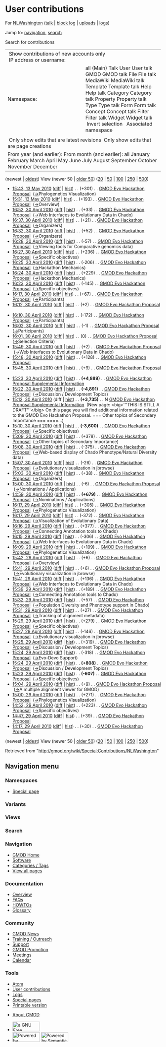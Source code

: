 <div id="mw-page-base" class="noprint">

</div>

<div id="mw-head-base" class="noprint">

</div>

<div id="content" class="mw-body" role="main">

<span id="top"></span>

<div id="mw-js-message" style="display:none;">

</div>



# <span dir="auto">User contributions</span>

<div id="bodyContent">

<div id="contentSub">

For [NLWashington](/wiki/User:NLWashington "User:NLWashington") (<a
href="/mediawiki/index.php?title=User_talk:NLWashington&amp;action=edit&amp;redlink=1"
class="new"
title="User talk:NLWashington (page does not exist)">talk</a> \| [block
log](/mediawiki/index.php?title=Special:Log/block&page=User%3ANLWashington "Special:Log/block")
\|
[uploads](/wiki/Special:ListFiles/NLWashington "Special:ListFiles/NLWashington")
\| [logs](/wiki/Special:Log/NLWashington "Special:Log/NLWashington"))

</div>

<div id="jump-to-nav" class="mw-jump">

Jump to: [navigation](#mw-navigation), [search](#p-search)

</div>

<div id="mw-content-text">

Search for contributions

<table class="mw-contributions-table">
<colgroup>
<col style="width: 50%" />
<col style="width: 50%" />
</colgroup>
<tbody>
<tr class="odd">
<td colspan="2"> Show contributions of new accounts only<br />
 IP address or username:</td>
</tr>
<tr class="even">
<td class="mw-label">Namespace:</td>
<td>all (Main) Talk User User talk GMOD GMOD talk File File talk
MediaWiki MediaWiki talk Template Template talk Help Help talk Category
Category talk Property Property talk Type Type talk Form Form talk
Concept Concept talk Filter Filter talk Widget Widget talk  
 Invert selection 
 Associated namespace </td>
</tr>
<tr class="odd">
<td colspan="2"></td>
</tr>
<tr class="even">
<td colspan="2"> Only show edits that are latest revisions
 Only show edits that are page creations</td>
</tr>
<tr class="odd">
<td colspan="2">From year (and earlier): From month (and earlier): all
January February March April May June July August September October
November December</td>
</tr>
</tbody>
</table>

(newest \| <a
href="/mediawiki/index.php?title=Special:Contributions/NLWashington&amp;dir=prev&amp;target=NLWashington"
class="mw-lastlink" rel="last"
title="Special:Contributions/NLWashington">oldest</a>) View (newer 50 \|
<a
href="/mediawiki/index.php?title=Special:Contributions/NLWashington&amp;offset=20100429141741&amp;target=NLWashington"
class="mw-nextlink" rel="next"
title="Special:Contributions/NLWashington">older 50</a>) (<a
href="/mediawiki/index.php?title=Special:Contributions/NLWashington&amp;offset=&amp;limit=20&amp;target=NLWashington"
class="mw-numlink" title="Special:Contributions/NLWashington">20</a> \|
<a
href="/mediawiki/index.php?title=Special:Contributions/NLWashington&amp;offset=&amp;limit=50&amp;target=NLWashington"
class="mw-numlink" title="Special:Contributions/NLWashington">50</a> \|
<a
href="/mediawiki/index.php?title=Special:Contributions/NLWashington&amp;offset=&amp;limit=100&amp;target=NLWashington"
class="mw-numlink" title="Special:Contributions/NLWashington">100</a> \|
<a
href="/mediawiki/index.php?title=Special:Contributions/NLWashington&amp;offset=&amp;limit=250&amp;target=NLWashington"
class="mw-numlink" title="Special:Contributions/NLWashington">250</a> \|
<a
href="/mediawiki/index.php?title=Special:Contributions/NLWashington&amp;offset=&amp;limit=500&amp;target=NLWashington"
class="mw-numlink" title="Special:Contributions/NLWashington">500</a>)

- <a
  href="/mediawiki/index.php?title=GMOD_Evo_Hackathon_Proposal&amp;oldid=12566"
  class="mw-changeslist-date" title="GMOD Evo Hackathon Proposal">15:43,
  13 May 2010</a>
  ([diff](/mediawiki/index.php?title=GMOD_Evo_Hackathon_Proposal&diff=prev&oldid=12566 "GMOD Evo Hackathon Proposal")
  \|
  [hist](/mediawiki/index.php?title=GMOD_Evo_Hackathon_Proposal&action=history "GMOD Evo Hackathon Proposal"))
  <span class="mw-changeslist-separator">. .</span>
  <span class="mw-plusminus-pos" dir="ltr"
  title="19,068 bytes after change">(+301)</span>‎
  <span class="mw-changeslist-separator">. .</span>
  <a href="/wiki/GMOD_Evo_Hackathon_Proposal"
  class="mw-contributions-title" title="GMOD Evo Hackathon Proposal">GMOD
  Evo Hackathon Proposal</a> ‎
  <span class="comment">([→](/wiki/GMOD_Evo_Hackathon_Proposal#Phylogenetics_Visualization "GMOD Evo Hackathon Proposal")‎<span dir="auto"><span class="autocomment">Phylogenetics
  Visualization</span></span>)</span>
- <a
  href="/mediawiki/index.php?title=GMOD_Evo_Hackathon_Proposal&amp;oldid=12565"
  class="mw-changeslist-date" title="GMOD Evo Hackathon Proposal">15:31,
  13 May 2010</a>
  ([diff](/mediawiki/index.php?title=GMOD_Evo_Hackathon_Proposal&diff=prev&oldid=12565 "GMOD Evo Hackathon Proposal")
  \|
  [hist](/mediawiki/index.php?title=GMOD_Evo_Hackathon_Proposal&action=history "GMOD Evo Hackathon Proposal"))
  <span class="mw-changeslist-separator">. .</span>
  <span class="mw-plusminus-pos" dir="ltr"
  title="18,767 bytes after change">(+193)</span>‎
  <span class="mw-changeslist-separator">. .</span>
  <a href="/wiki/GMOD_Evo_Hackathon_Proposal"
  class="mw-contributions-title" title="GMOD Evo Hackathon Proposal">GMOD
  Evo Hackathon Proposal</a> ‎
  <span class="comment">([→](/wiki/GMOD_Evo_Hackathon_Proposal#Overview "GMOD Evo Hackathon Proposal")‎<span dir="auto"><span class="autocomment">Overview</span></span>)</span>
- <a
  href="/mediawiki/index.php?title=GMOD_Evo_Hackathon_Proposal&amp;oldid=12481"
  class="mw-changeslist-date" title="GMOD Evo Hackathon Proposal">16:52,
  30 April 2010</a>
  ([diff](/mediawiki/index.php?title=GMOD_Evo_Hackathon_Proposal&diff=prev&oldid=12481 "GMOD Evo Hackathon Proposal")
  \|
  [hist](/mediawiki/index.php?title=GMOD_Evo_Hackathon_Proposal&action=history "GMOD Evo Hackathon Proposal"))
  <span class="mw-changeslist-separator">. .</span>
  <span class="mw-plusminus-pos" dir="ltr"
  title="17,893 bytes after change">(+33)</span>‎
  <span class="mw-changeslist-separator">. .</span>
  <a href="/wiki/GMOD_Evo_Hackathon_Proposal"
  class="mw-contributions-title" title="GMOD Evo Hackathon Proposal">GMOD
  Evo Hackathon Proposal</a> ‎
  <span class="comment">([→](/wiki/GMOD_Evo_Hackathon_Proposal#Web_Interfaces_to_Evolutionary_Data_in_Chado "GMOD Evo Hackathon Proposal")‎<span dir="auto"><span class="autocomment">Web
  Interfaces to Evolutionary Data in Chado</span></span>)</span>
- <a
  href="/mediawiki/index.php?title=GMOD_Evo_Hackathon_Proposal&amp;oldid=12480"
  class="mw-changeslist-date" title="GMOD Evo Hackathon Proposal">16:37,
  30 April 2010</a>
  ([diff](/mediawiki/index.php?title=GMOD_Evo_Hackathon_Proposal&diff=prev&oldid=12480 "GMOD Evo Hackathon Proposal")
  \|
  [hist](/mediawiki/index.php?title=GMOD_Evo_Hackathon_Proposal&action=history "GMOD Evo Hackathon Proposal"))
  <span class="mw-changeslist-separator">. .</span>
  <span class="mw-plusminus-pos" dir="ltr"
  title="17,860 bytes after change">(+21)</span>‎
  <span class="mw-changeslist-separator">. .</span>
  <a href="/wiki/GMOD_Evo_Hackathon_Proposal"
  class="mw-contributions-title" title="GMOD Evo Hackathon Proposal">GMOD
  Evo Hackathon Proposal</a> ‎
  <span class="comment">([→](/wiki/GMOD_Evo_Hackathon_Proposal#Organizers "GMOD Evo Hackathon Proposal")‎<span dir="auto"><span class="autocomment">Organizers</span></span>)</span>
- <a
  href="/mediawiki/index.php?title=GMOD_Evo_Hackathon_Proposal&amp;oldid=12479"
  class="mw-changeslist-date" title="GMOD Evo Hackathon Proposal">16:32,
  30 April 2010</a>
  ([diff](/mediawiki/index.php?title=GMOD_Evo_Hackathon_Proposal&diff=prev&oldid=12479 "GMOD Evo Hackathon Proposal")
  \|
  [hist](/mediawiki/index.php?title=GMOD_Evo_Hackathon_Proposal&action=history "GMOD Evo Hackathon Proposal"))
  <span class="mw-changeslist-separator">. .</span>
  <span class="mw-plusminus-pos" dir="ltr"
  title="17,839 bytes after change">(+52)</span>‎
  <span class="mw-changeslist-separator">. .</span>
  <a href="/wiki/GMOD_Evo_Hackathon_Proposal"
  class="mw-contributions-title" title="GMOD Evo Hackathon Proposal">GMOD
  Evo Hackathon Proposal</a> ‎
  <span class="comment">([→](/wiki/GMOD_Evo_Hackathon_Proposal#Organizers "GMOD Evo Hackathon Proposal")‎<span dir="auto"><span class="autocomment">Organizers</span></span>)</span>
- <a
  href="/mediawiki/index.php?title=GMOD_Evo_Hackathon_Proposal&amp;oldid=12478"
  class="mw-changeslist-date" title="GMOD Evo Hackathon Proposal">16:28,
  30 April 2010</a>
  ([diff](/mediawiki/index.php?title=GMOD_Evo_Hackathon_Proposal&diff=prev&oldid=12478 "GMOD Evo Hackathon Proposal")
  \|
  [hist](/mediawiki/index.php?title=GMOD_Evo_Hackathon_Proposal&action=history "GMOD Evo Hackathon Proposal"))
  <span class="mw-changeslist-separator">. .</span>
  <span class="mw-plusminus-neg" dir="ltr"
  title="17,787 bytes after change">(-57)</span>‎
  <span class="mw-changeslist-separator">. .</span>
  <a href="/wiki/GMOD_Evo_Hackathon_Proposal"
  class="mw-contributions-title" title="GMOD Evo Hackathon Proposal">GMOD
  Evo Hackathon Proposal</a> ‎
  <span class="comment">([→](/wiki/GMOD_Evo_Hackathon_Proposal#Viewing_tools_for_Comparative_genomics_data "GMOD Evo Hackathon Proposal")‎<span dir="auto"><span class="autocomment">Viewing
  tools for Comparative genomics data</span></span>)</span>
- <a
  href="/mediawiki/index.php?title=GMOD_Evo_Hackathon_Proposal&amp;oldid=12477"
  class="mw-changeslist-date" title="GMOD Evo Hackathon Proposal">16:27,
  30 April 2010</a>
  ([diff](/mediawiki/index.php?title=GMOD_Evo_Hackathon_Proposal&diff=prev&oldid=12477 "GMOD Evo Hackathon Proposal")
  \|
  [hist](/mediawiki/index.php?title=GMOD_Evo_Hackathon_Proposal&action=history "GMOD Evo Hackathon Proposal"))
  <span class="mw-changeslist-separator">. .</span>
  <span class="mw-plusminus-pos" dir="ltr"
  title="17,844 bytes after change">(+236)</span>‎
  <span class="mw-changeslist-separator">. .</span>
  <a href="/wiki/GMOD_Evo_Hackathon_Proposal"
  class="mw-contributions-title" title="GMOD Evo Hackathon Proposal">GMOD
  Evo Hackathon Proposal</a> ‎
  <span class="comment">([→](/wiki/GMOD_Evo_Hackathon_Proposal#Specific_objectives "GMOD Evo Hackathon Proposal")‎<span dir="auto"><span class="autocomment">Specific
  objectives</span></span>)</span>
- <a
  href="/mediawiki/index.php?title=GMOD_Evo_Hackathon_Proposal&amp;oldid=12476"
  class="mw-changeslist-date" title="GMOD Evo Hackathon Proposal">16:25,
  30 April 2010</a>
  ([diff](/mediawiki/index.php?title=GMOD_Evo_Hackathon_Proposal&diff=prev&oldid=12476 "GMOD Evo Hackathon Proposal")
  \|
  [hist](/mediawiki/index.php?title=GMOD_Evo_Hackathon_Proposal&action=history "GMOD Evo Hackathon Proposal"))
  <span class="mw-changeslist-separator">. .</span>
  <span class="mw-plusminus-neg" dir="ltr"
  title="17,608 bytes after change">(-206)</span>‎
  <span class="mw-changeslist-separator">. .</span>
  <a href="/wiki/GMOD_Evo_Hackathon_Proposal"
  class="mw-contributions-title" title="GMOD Evo Hackathon Proposal">GMOD
  Evo Hackathon Proposal</a> ‎
  <span class="comment">([→](/wiki/GMOD_Evo_Hackathon_Proposal#Hackathon_Mechanics "GMOD Evo Hackathon Proposal")‎<span dir="auto"><span class="autocomment">Hackathon
  Mechanics</span></span>)</span>
- <a
  href="/mediawiki/index.php?title=GMOD_Evo_Hackathon_Proposal&amp;oldid=12475"
  class="mw-changeslist-date" title="GMOD Evo Hackathon Proposal">16:24,
  30 April 2010</a>
  ([diff](/mediawiki/index.php?title=GMOD_Evo_Hackathon_Proposal&diff=prev&oldid=12475 "GMOD Evo Hackathon Proposal")
  \|
  [hist](/mediawiki/index.php?title=GMOD_Evo_Hackathon_Proposal&action=history "GMOD Evo Hackathon Proposal"))
  <span class="mw-changeslist-separator">. .</span>
  <span class="mw-plusminus-pos" dir="ltr"
  title="17,814 bytes after change">(+229)</span>‎
  <span class="mw-changeslist-separator">. .</span>
  <a href="/wiki/GMOD_Evo_Hackathon_Proposal"
  class="mw-contributions-title" title="GMOD Evo Hackathon Proposal">GMOD
  Evo Hackathon Proposal</a> ‎
  <span class="comment">([→](/wiki/GMOD_Evo_Hackathon_Proposal#Hackathon_Mechanics "GMOD Evo Hackathon Proposal")‎<span dir="auto"><span class="autocomment">Hackathon
  Mechanics</span></span>)</span>
- <a
  href="/mediawiki/index.php?title=GMOD_Evo_Hackathon_Proposal&amp;oldid=12474"
  class="mw-changeslist-date" title="GMOD Evo Hackathon Proposal">16:23,
  30 April 2010</a>
  ([diff](/mediawiki/index.php?title=GMOD_Evo_Hackathon_Proposal&diff=prev&oldid=12474 "GMOD Evo Hackathon Proposal")
  \|
  [hist](/mediawiki/index.php?title=GMOD_Evo_Hackathon_Proposal&action=history "GMOD Evo Hackathon Proposal"))
  <span class="mw-changeslist-separator">. .</span>
  <span class="mw-plusminus-neg" dir="ltr"
  title="17,585 bytes after change">(-145)</span>‎
  <span class="mw-changeslist-separator">. .</span>
  <a href="/wiki/GMOD_Evo_Hackathon_Proposal"
  class="mw-contributions-title" title="GMOD Evo Hackathon Proposal">GMOD
  Evo Hackathon Proposal</a> ‎
  <span class="comment">([→](/wiki/GMOD_Evo_Hackathon_Proposal#Specific_objectives "GMOD Evo Hackathon Proposal")‎<span dir="auto"><span class="autocomment">Specific
  objectives</span></span>)</span>
- <a
  href="/mediawiki/index.php?title=GMOD_Evo_Hackathon_Proposal&amp;oldid=12473"
  class="mw-changeslist-date" title="GMOD Evo Hackathon Proposal">16:17,
  30 April 2010</a>
  ([diff](/mediawiki/index.php?title=GMOD_Evo_Hackathon_Proposal&diff=prev&oldid=12473 "GMOD Evo Hackathon Proposal")
  \|
  [hist](/mediawiki/index.php?title=GMOD_Evo_Hackathon_Proposal&action=history "GMOD Evo Hackathon Proposal"))
  <span class="mw-changeslist-separator">. .</span>
  <span class="mw-plusminus-pos" dir="ltr"
  title="17,730 bytes after change">(+67)</span>‎
  <span class="mw-changeslist-separator">. .</span>
  <a href="/wiki/GMOD_Evo_Hackathon_Proposal"
  class="mw-contributions-title" title="GMOD Evo Hackathon Proposal">GMOD
  Evo Hackathon Proposal</a> ‎
  <span class="comment">([→](/wiki/GMOD_Evo_Hackathon_Proposal#Participants "GMOD Evo Hackathon Proposal")‎<span dir="auto"><span class="autocomment">Participants</span></span>)</span>
- <a
  href="/mediawiki/index.php?title=GMOD_Evo_Hackathon_Proposal&amp;oldid=12472"
  class="mw-changeslist-date" title="GMOD Evo Hackathon Proposal">16:12,
  30 April 2010</a>
  ([diff](/mediawiki/index.php?title=GMOD_Evo_Hackathon_Proposal&diff=prev&oldid=12472 "GMOD Evo Hackathon Proposal")
  \|
  [hist](/mediawiki/index.php?title=GMOD_Evo_Hackathon_Proposal&action=history "GMOD Evo Hackathon Proposal"))
  <span class="mw-changeslist-separator">. .</span>
  <span class="mw-plusminus-pos" dir="ltr"
  title="17,663 bytes after change">(+2)</span>‎
  <span class="mw-changeslist-separator">. .</span>
  <a href="/wiki/GMOD_Evo_Hackathon_Proposal"
  class="mw-contributions-title" title="GMOD Evo Hackathon Proposal">GMOD
  Evo Hackathon Proposal</a> ‎
- <a
  href="/mediawiki/index.php?title=GMOD_Evo_Hackathon_Proposal&amp;oldid=12471"
  class="mw-changeslist-date" title="GMOD Evo Hackathon Proposal">16:10,
  30 April 2010</a>
  ([diff](/mediawiki/index.php?title=GMOD_Evo_Hackathon_Proposal&diff=prev&oldid=12471 "GMOD Evo Hackathon Proposal")
  \|
  [hist](/mediawiki/index.php?title=GMOD_Evo_Hackathon_Proposal&action=history "GMOD Evo Hackathon Proposal"))
  <span class="mw-changeslist-separator">. .</span>
  <span class="mw-plusminus-neg" dir="ltr"
  title="17,661 bytes after change">(-172)</span>‎
  <span class="mw-changeslist-separator">. .</span>
  <a href="/wiki/GMOD_Evo_Hackathon_Proposal"
  class="mw-contributions-title" title="GMOD Evo Hackathon Proposal">GMOD
  Evo Hackathon Proposal</a> ‎
  <span class="comment">([→](/wiki/GMOD_Evo_Hackathon_Proposal#Participants "GMOD Evo Hackathon Proposal")‎<span dir="auto"><span class="autocomment">Participants</span></span>)</span>
- <a
  href="/mediawiki/index.php?title=GMOD_Evo_Hackathon_Proposal&amp;oldid=12470"
  class="mw-changeslist-date" title="GMOD Evo Hackathon Proposal">16:02,
  30 April 2010</a>
  ([diff](/mediawiki/index.php?title=GMOD_Evo_Hackathon_Proposal&diff=prev&oldid=12470 "GMOD Evo Hackathon Proposal")
  \|
  [hist](/mediawiki/index.php?title=GMOD_Evo_Hackathon_Proposal&action=history "GMOD Evo Hackathon Proposal"))
  <span class="mw-changeslist-separator">. .</span>
  <span class="mw-plusminus-neg" dir="ltr"
  title="17,833 bytes after change">(-1)</span>‎
  <span class="mw-changeslist-separator">. .</span>
  <a href="/wiki/GMOD_Evo_Hackathon_Proposal"
  class="mw-contributions-title" title="GMOD Evo Hackathon Proposal">GMOD
  Evo Hackathon Proposal</a> ‎
  <span class="comment">([→](/wiki/GMOD_Evo_Hackathon_Proposal#Participants "GMOD Evo Hackathon Proposal")‎<span dir="auto"><span class="autocomment">Participants</span></span>)</span>
- <a
  href="/mediawiki/index.php?title=GMOD_Evo_Hackathon_Proposal&amp;oldid=12469"
  class="mw-changeslist-date" title="GMOD Evo Hackathon Proposal">16:01,
  30 April 2010</a>
  ([diff](/mediawiki/index.php?title=GMOD_Evo_Hackathon_Proposal&diff=prev&oldid=12469 "GMOD Evo Hackathon Proposal")
  \|
  [hist](/mediawiki/index.php?title=GMOD_Evo_Hackathon_Proposal&action=history "GMOD Evo Hackathon Proposal"))
  <span class="mw-changeslist-separator">. .</span>
  <span class="mw-plusminus-null" dir="ltr"
  title="17,834 bytes after change">(0)</span>‎
  <span class="mw-changeslist-separator">. .</span>
  <a href="/wiki/GMOD_Evo_Hackathon_Proposal"
  class="mw-contributions-title" title="GMOD Evo Hackathon Proposal">GMOD
  Evo Hackathon Proposal</a> ‎
  <span class="comment">([→](/wiki/GMOD_Evo_Hackathon_Proposal#Selection_Criteria "GMOD Evo Hackathon Proposal")‎<span dir="auto"><span class="autocomment">Selection
  Criteria</span></span>)</span>
- <a
  href="/mediawiki/index.php?title=GMOD_Evo_Hackathon_Proposal&amp;oldid=12468"
  class="mw-changeslist-date" title="GMOD Evo Hackathon Proposal">15:49,
  30 April 2010</a>
  ([diff](/mediawiki/index.php?title=GMOD_Evo_Hackathon_Proposal&diff=prev&oldid=12468 "GMOD Evo Hackathon Proposal")
  \|
  [hist](/mediawiki/index.php?title=GMOD_Evo_Hackathon_Proposal&action=history "GMOD Evo Hackathon Proposal"))
  <span class="mw-changeslist-separator">. .</span>
  <span class="mw-plusminus-pos" dir="ltr"
  title="17,834 bytes after change">(+2)</span>‎
  <span class="mw-changeslist-separator">. .</span>
  <a href="/wiki/GMOD_Evo_Hackathon_Proposal"
  class="mw-contributions-title" title="GMOD Evo Hackathon Proposal">GMOD
  Evo Hackathon Proposal</a> ‎
  <span class="comment">([→](/wiki/GMOD_Evo_Hackathon_Proposal#Web_Interfaces_to_Evolutionary_Data_in_Chado "GMOD Evo Hackathon Proposal")‎<span dir="auto"><span class="autocomment">Web
  Interfaces to Evolutionary Data in Chado</span></span>)</span>
- <a
  href="/mediawiki/index.php?title=GMOD_Evo_Hackathon_Proposal&amp;oldid=12467"
  class="mw-changeslist-date" title="GMOD Evo Hackathon Proposal">15:48,
  30 April 2010</a>
  ([diff](/mediawiki/index.php?title=GMOD_Evo_Hackathon_Proposal&diff=prev&oldid=12467 "GMOD Evo Hackathon Proposal")
  \|
  [hist](/mediawiki/index.php?title=GMOD_Evo_Hackathon_Proposal&action=history "GMOD Evo Hackathon Proposal"))
  <span class="mw-changeslist-separator">. .</span>
  <span class="mw-plusminus-pos" dir="ltr"
  title="17,832 bytes after change">(+128)</span>‎
  <span class="mw-changeslist-separator">. .</span>
  <a href="/wiki/GMOD_Evo_Hackathon_Proposal"
  class="mw-contributions-title" title="GMOD Evo Hackathon Proposal">GMOD
  Evo Hackathon Proposal</a> ‎
- <a
  href="/mediawiki/index.php?title=GMOD_Evo_Hackathon_Proposal&amp;oldid=12466"
  class="mw-changeslist-date" title="GMOD Evo Hackathon Proposal">15:45,
  30 April 2010</a>
  ([diff](/mediawiki/index.php?title=GMOD_Evo_Hackathon_Proposal&diff=prev&oldid=12466 "GMOD Evo Hackathon Proposal")
  \|
  [hist](/mediawiki/index.php?title=GMOD_Evo_Hackathon_Proposal&action=history "GMOD Evo Hackathon Proposal"))
  <span class="mw-changeslist-separator">. .</span>
  <span class="mw-plusminus-pos" dir="ltr"
  title="17,704 bytes after change">(+9)</span>‎
  <span class="mw-changeslist-separator">. .</span>
  <a href="/wiki/GMOD_Evo_Hackathon_Proposal"
  class="mw-contributions-title" title="GMOD Evo Hackathon Proposal">GMOD
  Evo Hackathon Proposal</a> ‎
- <a
  href="/mediawiki/index.php?title=GMOD_Evo_Hackathon_Proposal_Supplemental_Information&amp;oldid=12465"
  class="mw-changeslist-date"
  title="GMOD Evo Hackathon Proposal Supplemental Information">15:23, 30
  April 2010</a>
  ([diff](/mediawiki/index.php?title=GMOD_Evo_Hackathon_Proposal_Supplemental_Information&diff=prev&oldid=12465 "GMOD Evo Hackathon Proposal Supplemental Information")
  \|
  [hist](/mediawiki/index.php?title=GMOD_Evo_Hackathon_Proposal_Supplemental_Information&action=history "GMOD Evo Hackathon Proposal Supplemental Information"))
  <span class="mw-changeslist-separator">. .</span> **(+4,889)**‎
  <span class="mw-changeslist-separator">. .</span>
  <a href="/wiki/GMOD_Evo_Hackathon_Proposal_Supplemental_Information"
  class="mw-contributions-title"
  title="GMOD Evo Hackathon Proposal Supplemental Information">GMOD Evo
  Hackathon Proposal Supplemental Information</a> ‎
- <a
  href="/mediawiki/index.php?title=GMOD_Evo_Hackathon_Proposal&amp;oldid=12464"
  class="mw-changeslist-date" title="GMOD Evo Hackathon Proposal">15:22,
  30 April 2010</a>
  ([diff](/mediawiki/index.php?title=GMOD_Evo_Hackathon_Proposal&diff=prev&oldid=12464 "GMOD Evo Hackathon Proposal")
  \|
  [hist](/mediawiki/index.php?title=GMOD_Evo_Hackathon_Proposal&action=history "GMOD Evo Hackathon Proposal"))
  <span class="mw-changeslist-separator">. .</span> **(-4,891)**‎
  <span class="mw-changeslist-separator">. .</span>
  <a href="/wiki/GMOD_Evo_Hackathon_Proposal"
  class="mw-contributions-title" title="GMOD Evo Hackathon Proposal">GMOD
  Evo Hackathon Proposal</a> ‎
  <span class="comment">([→](/wiki/GMOD_Evo_Hackathon_Proposal#Discussion_.2F_Development_Topics "GMOD Evo Hackathon Proposal")‎<span dir="auto"><span class="autocomment">Discussion
  / Development Topics</span></span>)</span>
- <a
  href="/mediawiki/index.php?title=GMOD_Evo_Hackathon_Proposal_Supplemental_Information&amp;oldid=12463"
  class="mw-changeslist-date"
  title="GMOD Evo Hackathon Proposal Supplemental Information">15:12, 30
  April 2010</a> (diff \|
  [hist](/mediawiki/index.php?title=GMOD_Evo_Hackathon_Proposal_Supplemental_Information&action=history "GMOD Evo Hackathon Proposal Supplemental Information"))
  <span class="mw-changeslist-separator">. .</span> **(+3,735)**‎
  <span class="mw-changeslist-separator">. .</span> N
  <a href="/wiki/GMOD_Evo_Hackathon_Proposal_Supplemental_Information"
  class="mw-contributions-title"
  title="GMOD Evo Hackathon Proposal Supplemental Information">GMOD Evo
  Hackathon Proposal Supplemental Information</a> ‎
  <span class="comment">(New page: \<big\>'''THIS IS STILL A
  DRAFT'''\</big\> On this page you will find additional information
  related to the GMOD Evo Hackathon Proposal. === Other topics of
  Secondary Importance === ====...)</span>
- <a
  href="/mediawiki/index.php?title=GMOD_Evo_Hackathon_Proposal&amp;oldid=12462"
  class="mw-changeslist-date" title="GMOD Evo Hackathon Proposal">15:10,
  30 April 2010</a>
  ([diff](/mediawiki/index.php?title=GMOD_Evo_Hackathon_Proposal&diff=prev&oldid=12462 "GMOD Evo Hackathon Proposal")
  \|
  [hist](/mediawiki/index.php?title=GMOD_Evo_Hackathon_Proposal&action=history "GMOD Evo Hackathon Proposal"))
  <span class="mw-changeslist-separator">. .</span> **(-3,600)**‎
  <span class="mw-changeslist-separator">. .</span>
  <a href="/wiki/GMOD_Evo_Hackathon_Proposal"
  class="mw-contributions-title" title="GMOD Evo Hackathon Proposal">GMOD
  Evo Hackathon Proposal</a> ‎
  <span class="comment">([→](/wiki/GMOD_Evo_Hackathon_Proposal#Specific_objectives "GMOD Evo Hackathon Proposal")‎<span dir="auto"><span class="autocomment">Specific
  objectives</span></span>)</span>
- <a
  href="/mediawiki/index.php?title=GMOD_Evo_Hackathon_Proposal&amp;oldid=12461"
  class="mw-changeslist-date" title="GMOD Evo Hackathon Proposal">15:09,
  30 April 2010</a>
  ([diff](/mediawiki/index.php?title=GMOD_Evo_Hackathon_Proposal&diff=prev&oldid=12461 "GMOD Evo Hackathon Proposal")
  \|
  [hist](/mediawiki/index.php?title=GMOD_Evo_Hackathon_Proposal&action=history "GMOD Evo Hackathon Proposal"))
  <span class="mw-changeslist-separator">. .</span>
  <span class="mw-plusminus-pos" dir="ltr"
  title="26,186 bytes after change">(+378)</span>‎
  <span class="mw-changeslist-separator">. .</span>
  <a href="/wiki/GMOD_Evo_Hackathon_Proposal"
  class="mw-contributions-title" title="GMOD Evo Hackathon Proposal">GMOD
  Evo Hackathon Proposal</a> ‎
  <span class="comment">([→](/wiki/GMOD_Evo_Hackathon_Proposal#Other_topics_of_Secondary_Importance "GMOD Evo Hackathon Proposal")‎<span dir="auto"><span class="autocomment">Other
  topics of Secondary Importance</span></span>)</span>
- <a
  href="/mediawiki/index.php?title=GMOD_Evo_Hackathon_Proposal&amp;oldid=12460"
  class="mw-changeslist-date" title="GMOD Evo Hackathon Proposal">15:08,
  30 April 2010</a>
  ([diff](/mediawiki/index.php?title=GMOD_Evo_Hackathon_Proposal&diff=prev&oldid=12460 "GMOD Evo Hackathon Proposal")
  \|
  [hist](/mediawiki/index.php?title=GMOD_Evo_Hackathon_Proposal&action=history "GMOD Evo Hackathon Proposal"))
  <span class="mw-changeslist-separator">. .</span>
  <span class="mw-plusminus-neg" dir="ltr"
  title="25,808 bytes after change">(-375)</span>‎
  <span class="mw-changeslist-separator">. .</span>
  <a href="/wiki/GMOD_Evo_Hackathon_Proposal"
  class="mw-contributions-title" title="GMOD Evo Hackathon Proposal">GMOD
  Evo Hackathon Proposal</a> ‎
  <span class="comment">([→](/wiki/GMOD_Evo_Hackathon_Proposal#Web-based_display_of_Chado_Phenotype.2FNatural_Diversity_data "GMOD Evo Hackathon Proposal")‎<span dir="auto"><span class="autocomment">Web-based
  display of Chado Phenotype/Natural Diversity
  data</span></span>)</span>
- <a
  href="/mediawiki/index.php?title=GMOD_Evo_Hackathon_Proposal&amp;oldid=12459"
  class="mw-changeslist-date" title="GMOD Evo Hackathon Proposal">15:07,
  30 April 2010</a>
  ([diff](/mediawiki/index.php?title=GMOD_Evo_Hackathon_Proposal&diff=prev&oldid=12459 "GMOD Evo Hackathon Proposal")
  \|
  [hist](/mediawiki/index.php?title=GMOD_Evo_Hackathon_Proposal&action=history "GMOD Evo Hackathon Proposal"))
  <span class="mw-changeslist-separator">. .</span>
  <span class="mw-plusminus-neg" dir="ltr"
  title="26,183 bytes after change">(-26)</span>‎
  <span class="mw-changeslist-separator">. .</span>
  <a href="/wiki/GMOD_Evo_Hackathon_Proposal"
  class="mw-contributions-title" title="GMOD Evo Hackathon Proposal">GMOD
  Evo Hackathon Proposal</a> ‎
  <span class="comment">([→](/wiki/GMOD_Evo_Hackathon_Proposal#Evolutionary_visualization_in_jbrowse "GMOD Evo Hackathon Proposal")‎<span dir="auto"><span class="autocomment">Evolutionary
  visualization in jbrowse</span></span>)</span>
- <a
  href="/mediawiki/index.php?title=GMOD_Evo_Hackathon_Proposal&amp;oldid=12458"
  class="mw-changeslist-date" title="GMOD Evo Hackathon Proposal">15:03,
  30 April 2010</a>
  ([diff](/mediawiki/index.php?title=GMOD_Evo_Hackathon_Proposal&diff=prev&oldid=12458 "GMOD Evo Hackathon Proposal")
  \|
  [hist](/mediawiki/index.php?title=GMOD_Evo_Hackathon_Proposal&action=history "GMOD Evo Hackathon Proposal"))
  <span class="mw-changeslist-separator">. .</span>
  <span class="mw-plusminus-pos" dir="ltr"
  title="26,209 bytes after change">(+38)</span>‎
  <span class="mw-changeslist-separator">. .</span>
  <a href="/wiki/GMOD_Evo_Hackathon_Proposal"
  class="mw-contributions-title" title="GMOD Evo Hackathon Proposal">GMOD
  Evo Hackathon Proposal</a> ‎
  <span class="comment">([→](/wiki/GMOD_Evo_Hackathon_Proposal#Organizers "GMOD Evo Hackathon Proposal")‎<span dir="auto"><span class="autocomment">Organizers</span></span>)</span>
- <a
  href="/mediawiki/index.php?title=GMOD_Evo_Hackathon_Proposal&amp;oldid=12457"
  class="mw-changeslist-date" title="GMOD Evo Hackathon Proposal">15:00,
  30 April 2010</a>
  ([diff](/mediawiki/index.php?title=GMOD_Evo_Hackathon_Proposal&diff=prev&oldid=12457 "GMOD Evo Hackathon Proposal")
  \|
  [hist](/mediawiki/index.php?title=GMOD_Evo_Hackathon_Proposal&action=history "GMOD Evo Hackathon Proposal"))
  <span class="mw-changeslist-separator">. .</span>
  <span class="mw-plusminus-neg" dir="ltr"
  title="26,171 bytes after change">(-6)</span>‎
  <span class="mw-changeslist-separator">. .</span>
  <a href="/wiki/GMOD_Evo_Hackathon_Proposal"
  class="mw-contributions-title" title="GMOD Evo Hackathon Proposal">GMOD
  Evo Hackathon Proposal</a> ‎
  <span class="comment">([→](/wiki/GMOD_Evo_Hackathon_Proposal#Nominations_.2F_Applications "GMOD Evo Hackathon Proposal")‎<span dir="auto"><span class="autocomment">Nominations
  / Applications</span></span>)</span>
- <a
  href="/mediawiki/index.php?title=GMOD_Evo_Hackathon_Proposal&amp;oldid=12456"
  class="mw-changeslist-date" title="GMOD Evo Hackathon Proposal">14:59,
  30 April 2010</a>
  ([diff](/mediawiki/index.php?title=GMOD_Evo_Hackathon_Proposal&diff=prev&oldid=12456 "GMOD Evo Hackathon Proposal")
  \|
  [hist](/mediawiki/index.php?title=GMOD_Evo_Hackathon_Proposal&action=history "GMOD Evo Hackathon Proposal"))
  <span class="mw-changeslist-separator">. .</span> **(+679)**‎
  <span class="mw-changeslist-separator">. .</span>
  <a href="/wiki/GMOD_Evo_Hackathon_Proposal"
  class="mw-contributions-title" title="GMOD Evo Hackathon Proposal">GMOD
  Evo Hackathon Proposal</a> ‎
  <span class="comment">([→](/wiki/GMOD_Evo_Hackathon_Proposal#Nominations_.2F_Applications "GMOD Evo Hackathon Proposal")‎<span dir="auto"><span class="autocomment">Nominations
  / Applications</span></span>)</span>
- <a
  href="/mediawiki/index.php?title=GMOD_Evo_Hackathon_Proposal&amp;oldid=12452"
  class="mw-changeslist-date" title="GMOD Evo Hackathon Proposal">16:17,
  29 April 2010</a>
  ([diff](/mediawiki/index.php?title=GMOD_Evo_Hackathon_Proposal&diff=prev&oldid=12452 "GMOD Evo Hackathon Proposal")
  \|
  [hist](/mediawiki/index.php?title=GMOD_Evo_Hackathon_Proposal&action=history "GMOD Evo Hackathon Proposal"))
  <span class="mw-changeslist-separator">. .</span>
  <span class="mw-plusminus-pos" dir="ltr"
  title="25,479 bytes after change">(+305)</span>‎
  <span class="mw-changeslist-separator">. .</span>
  <a href="/wiki/GMOD_Evo_Hackathon_Proposal"
  class="mw-contributions-title" title="GMOD Evo Hackathon Proposal">GMOD
  Evo Hackathon Proposal</a> ‎
  <span class="comment">([→](/wiki/GMOD_Evo_Hackathon_Proposal#Phylogenetics_Visualization "GMOD Evo Hackathon Proposal")‎<span dir="auto"><span class="autocomment">Phylogenetics
  Visualization</span></span>)</span>
- <a
  href="/mediawiki/index.php?title=GMOD_Evo_Hackathon_Proposal&amp;oldid=12451"
  class="mw-changeslist-date" title="GMOD Evo Hackathon Proposal">16:17,
  29 April 2010</a>
  ([diff](/mediawiki/index.php?title=GMOD_Evo_Hackathon_Proposal&diff=prev&oldid=12451 "GMOD Evo Hackathon Proposal")
  \|
  [hist](/mediawiki/index.php?title=GMOD_Evo_Hackathon_Proposal&action=history "GMOD Evo Hackathon Proposal"))
  <span class="mw-changeslist-separator">. .</span>
  <span class="mw-plusminus-neg" dir="ltr"
  title="25,174 bytes after change">(-372)</span>‎
  <span class="mw-changeslist-separator">. .</span>
  <a href="/wiki/GMOD_Evo_Hackathon_Proposal"
  class="mw-contributions-title" title="GMOD Evo Hackathon Proposal">GMOD
  Evo Hackathon Proposal</a> ‎
  <span class="comment">([→](/wiki/GMOD_Evo_Hackathon_Proposal#Visualization_of_Evolutionary_Data "GMOD Evo Hackathon Proposal")‎<span dir="auto"><span class="autocomment">Visualization
  of Evolutionary Data</span></span>)</span>
- <a
  href="/mediawiki/index.php?title=GMOD_Evo_Hackathon_Proposal&amp;oldid=12450"
  class="mw-changeslist-date" title="GMOD Evo Hackathon Proposal">16:16,
  29 April 2010</a>
  ([diff](/mediawiki/index.php?title=GMOD_Evo_Hackathon_Proposal&diff=prev&oldid=12450 "GMOD Evo Hackathon Proposal")
  \|
  [hist](/mediawiki/index.php?title=GMOD_Evo_Hackathon_Proposal&action=history "GMOD Evo Hackathon Proposal"))
  <span class="mw-changeslist-separator">. .</span>
  <span class="mw-plusminus-pos" dir="ltr"
  title="25,546 bytes after change">(+377)</span>‎
  <span class="mw-changeslist-separator">. .</span>
  <a href="/wiki/GMOD_Evo_Hackathon_Proposal"
  class="mw-contributions-title" title="GMOD Evo Hackathon Proposal">GMOD
  Evo Hackathon Proposal</a> ‎
  <span class="comment">([→](/wiki/GMOD_Evo_Hackathon_Proposal#Connecting_Annotation_tools_to_Chado "GMOD Evo Hackathon Proposal")‎<span dir="auto"><span class="autocomment">Connecting
  Annotation tools to Chado</span></span>)</span>
- <a
  href="/mediawiki/index.php?title=GMOD_Evo_Hackathon_Proposal&amp;oldid=12449"
  class="mw-changeslist-date" title="GMOD Evo Hackathon Proposal">16:15,
  29 April 2010</a>
  ([diff](/mediawiki/index.php?title=GMOD_Evo_Hackathon_Proposal&diff=prev&oldid=12449 "GMOD Evo Hackathon Proposal")
  \|
  [hist](/mediawiki/index.php?title=GMOD_Evo_Hackathon_Proposal&action=history "GMOD Evo Hackathon Proposal"))
  <span class="mw-changeslist-separator">. .</span>
  <span class="mw-plusminus-neg" dir="ltr"
  title="25,169 bytes after change">(-306)</span>‎
  <span class="mw-changeslist-separator">. .</span>
  <a href="/wiki/GMOD_Evo_Hackathon_Proposal"
  class="mw-contributions-title" title="GMOD Evo Hackathon Proposal">GMOD
  Evo Hackathon Proposal</a> ‎
  <span class="comment">([→](/wiki/GMOD_Evo_Hackathon_Proposal#Web_Interfaces_to_Evolutionary_Data_in_Chado "GMOD Evo Hackathon Proposal")‎<span dir="auto"><span class="autocomment">Web
  Interfaces to Evolutionary Data in Chado</span></span>)</span>
- <a
  href="/mediawiki/index.php?title=GMOD_Evo_Hackathon_Proposal&amp;oldid=12448"
  class="mw-changeslist-date" title="GMOD Evo Hackathon Proposal">16:09,
  29 April 2010</a>
  ([diff](/mediawiki/index.php?title=GMOD_Evo_Hackathon_Proposal&diff=prev&oldid=12448 "GMOD Evo Hackathon Proposal")
  \|
  [hist](/mediawiki/index.php?title=GMOD_Evo_Hackathon_Proposal&action=history "GMOD Evo Hackathon Proposal"))
  <span class="mw-changeslist-separator">. .</span>
  <span class="mw-plusminus-pos" dir="ltr"
  title="25,475 bytes after change">(+109)</span>‎
  <span class="mw-changeslist-separator">. .</span>
  <a href="/wiki/GMOD_Evo_Hackathon_Proposal"
  class="mw-contributions-title" title="GMOD Evo Hackathon Proposal">GMOD
  Evo Hackathon Proposal</a> ‎
  <span class="comment">([→](/wiki/GMOD_Evo_Hackathon_Proposal#Phylogenetics_Visualization "GMOD Evo Hackathon Proposal")‎<span dir="auto"><span class="autocomment">Phylogenetics
  Visualization</span></span>)</span>
- <a
  href="/mediawiki/index.php?title=GMOD_Evo_Hackathon_Proposal&amp;oldid=12445"
  class="mw-changeslist-date" title="GMOD Evo Hackathon Proposal">15:42,
  29 April 2010</a>
  ([diff](/mediawiki/index.php?title=GMOD_Evo_Hackathon_Proposal&diff=prev&oldid=12445 "GMOD Evo Hackathon Proposal")
  \|
  [hist](/mediawiki/index.php?title=GMOD_Evo_Hackathon_Proposal&action=history "GMOD Evo Hackathon Proposal"))
  <span class="mw-changeslist-separator">. .</span>
  <span class="mw-plusminus-pos" dir="ltr"
  title="25,256 bytes after change">(+6)</span>‎
  <span class="mw-changeslist-separator">. .</span>
  <a href="/wiki/GMOD_Evo_Hackathon_Proposal"
  class="mw-contributions-title" title="GMOD Evo Hackathon Proposal">GMOD
  Evo Hackathon Proposal</a> ‎
  <span class="comment">([→](/wiki/GMOD_Evo_Hackathon_Proposal#Overview "GMOD Evo Hackathon Proposal")‎<span dir="auto"><span class="autocomment">Overview</span></span>)</span>
- <a
  href="/mediawiki/index.php?title=GMOD_Evo_Hackathon_Proposal&amp;oldid=12444"
  class="mw-changeslist-date" title="GMOD Evo Hackathon Proposal">15:41,
  29 April 2010</a>
  ([diff](/mediawiki/index.php?title=GMOD_Evo_Hackathon_Proposal&diff=prev&oldid=12444 "GMOD Evo Hackathon Proposal")
  \|
  [hist](/mediawiki/index.php?title=GMOD_Evo_Hackathon_Proposal&action=history "GMOD Evo Hackathon Proposal"))
  <span class="mw-changeslist-separator">. .</span>
  <span class="mw-plusminus-pos" dir="ltr"
  title="25,250 bytes after change">(+6)</span>‎
  <span class="mw-changeslist-separator">. .</span>
  <a href="/wiki/GMOD_Evo_Hackathon_Proposal"
  class="mw-contributions-title" title="GMOD Evo Hackathon Proposal">GMOD
  Evo Hackathon Proposal</a> ‎
  <span class="comment">([→](/wiki/GMOD_Evo_Hackathon_Proposal#Evolutionary_visualization_in_jbrowse "GMOD Evo Hackathon Proposal")‎<span dir="auto"><span class="autocomment">Evolutionary
  visualization in jbrowse</span></span>)</span>
- <a
  href="/mediawiki/index.php?title=GMOD_Evo_Hackathon_Proposal&amp;oldid=12443"
  class="mw-changeslist-date" title="GMOD Evo Hackathon Proposal">15:41,
  29 April 2010</a>
  ([diff](/mediawiki/index.php?title=GMOD_Evo_Hackathon_Proposal&diff=prev&oldid=12443 "GMOD Evo Hackathon Proposal")
  \|
  [hist](/mediawiki/index.php?title=GMOD_Evo_Hackathon_Proposal&action=history "GMOD Evo Hackathon Proposal"))
  <span class="mw-changeslist-separator">. .</span>
  <span class="mw-plusminus-pos" dir="ltr"
  title="25,244 bytes after change">(+136)</span>‎
  <span class="mw-changeslist-separator">. .</span>
  <a href="/wiki/GMOD_Evo_Hackathon_Proposal"
  class="mw-contributions-title" title="GMOD Evo Hackathon Proposal">GMOD
  Evo Hackathon Proposal</a> ‎
  <span class="comment">([→](/wiki/GMOD_Evo_Hackathon_Proposal#Web_Interfaces_to_Evolutionary_Data_in_Chado "GMOD Evo Hackathon Proposal")‎<span dir="auto"><span class="autocomment">Web
  Interfaces to Evolutionary Data in Chado</span></span>)</span>
- <a
  href="/mediawiki/index.php?title=GMOD_Evo_Hackathon_Proposal&amp;oldid=12442"
  class="mw-changeslist-date" title="GMOD Evo Hackathon Proposal">15:39,
  29 April 2010</a>
  ([diff](/mediawiki/index.php?title=GMOD_Evo_Hackathon_Proposal&diff=prev&oldid=12442 "GMOD Evo Hackathon Proposal")
  \|
  [hist](/mediawiki/index.php?title=GMOD_Evo_Hackathon_Proposal&action=history "GMOD Evo Hackathon Proposal"))
  <span class="mw-changeslist-separator">. .</span>
  <span class="mw-plusminus-pos" dir="ltr"
  title="25,108 bytes after change">(+189)</span>‎
  <span class="mw-changeslist-separator">. .</span>
  <a href="/wiki/GMOD_Evo_Hackathon_Proposal"
  class="mw-contributions-title" title="GMOD Evo Hackathon Proposal">GMOD
  Evo Hackathon Proposal</a> ‎
  <span class="comment">([→](/wiki/GMOD_Evo_Hackathon_Proposal#Connecting_Annotation_tools_to_Chado "GMOD Evo Hackathon Proposal")‎<span dir="auto"><span class="autocomment">Connecting
  Annotation tools to Chado</span></span>)</span>
- <a
  href="/mediawiki/index.php?title=GMOD_Evo_Hackathon_Proposal&amp;oldid=12441"
  class="mw-changeslist-date" title="GMOD Evo Hackathon Proposal">15:32,
  29 April 2010</a>
  ([diff](/mediawiki/index.php?title=GMOD_Evo_Hackathon_Proposal&diff=prev&oldid=12441 "GMOD Evo Hackathon Proposal")
  \|
  [hist](/mediawiki/index.php?title=GMOD_Evo_Hackathon_Proposal&action=history "GMOD Evo Hackathon Proposal"))
  <span class="mw-changeslist-separator">. .</span>
  <span class="mw-plusminus-pos" dir="ltr"
  title="24,919 bytes after change">(+57)</span>‎
  <span class="mw-changeslist-separator">. .</span>
  <a href="/wiki/GMOD_Evo_Hackathon_Proposal"
  class="mw-contributions-title" title="GMOD Evo Hackathon Proposal">GMOD
  Evo Hackathon Proposal</a> ‎
  <span class="comment">([→](/wiki/GMOD_Evo_Hackathon_Proposal#Population_Diversity_and_Phenotype_support_in_Chado "GMOD Evo Hackathon Proposal")‎<span dir="auto"><span class="autocomment">Population
  Diversity and Phenotype support in Chado</span></span>)</span>
- <a
  href="/mediawiki/index.php?title=GMOD_Evo_Hackathon_Proposal&amp;oldid=12440"
  class="mw-changeslist-date" title="GMOD Evo Hackathon Proposal">15:31,
  29 April 2010</a>
  ([diff](/mediawiki/index.php?title=GMOD_Evo_Hackathon_Proposal&diff=prev&oldid=12440 "GMOD Evo Hackathon Proposal")
  \|
  [hist](/mediawiki/index.php?title=GMOD_Evo_Hackathon_Proposal&action=history "GMOD Evo Hackathon Proposal"))
  <span class="mw-changeslist-separator">. .</span>
  <span class="mw-plusminus-pos" dir="ltr"
  title="24,862 bytes after change">(+27)</span>‎
  <span class="mw-changeslist-separator">. .</span>
  <a href="/wiki/GMOD_Evo_Hackathon_Proposal"
  class="mw-contributions-title" title="GMOD Evo Hackathon Proposal">GMOD
  Evo Hackathon Proposal</a> ‎
  <span class="comment">([→](/wiki/GMOD_Evo_Hackathon_Proposal#Tracking_of_alignment_metadata "GMOD Evo Hackathon Proposal")‎<span dir="auto"><span class="autocomment">Tracking
  of alignment metadata</span></span>)</span>
- <a
  href="/mediawiki/index.php?title=GMOD_Evo_Hackathon_Proposal&amp;oldid=12439"
  class="mw-changeslist-date" title="GMOD Evo Hackathon Proposal">15:29,
  29 April 2010</a>
  ([diff](/mediawiki/index.php?title=GMOD_Evo_Hackathon_Proposal&diff=prev&oldid=12439 "GMOD Evo Hackathon Proposal")
  \|
  [hist](/mediawiki/index.php?title=GMOD_Evo_Hackathon_Proposal&action=history "GMOD Evo Hackathon Proposal"))
  <span class="mw-changeslist-separator">. .</span>
  <span class="mw-plusminus-pos" dir="ltr"
  title="24,835 bytes after change">(+279)</span>‎
  <span class="mw-changeslist-separator">. .</span>
  <a href="/wiki/GMOD_Evo_Hackathon_Proposal"
  class="mw-contributions-title" title="GMOD Evo Hackathon Proposal">GMOD
  Evo Hackathon Proposal</a> ‎
  <span class="comment">([→](/wiki/GMOD_Evo_Hackathon_Proposal#Specific_objectives "GMOD Evo Hackathon Proposal")‎<span dir="auto"><span class="autocomment">Specific
  objectives</span></span>)</span>
- <a
  href="/mediawiki/index.php?title=GMOD_Evo_Hackathon_Proposal&amp;oldid=12438"
  class="mw-changeslist-date" title="GMOD Evo Hackathon Proposal">15:27,
  29 April 2010</a>
  ([diff](/mediawiki/index.php?title=GMOD_Evo_Hackathon_Proposal&diff=prev&oldid=12438 "GMOD Evo Hackathon Proposal")
  \|
  [hist](/mediawiki/index.php?title=GMOD_Evo_Hackathon_Proposal&action=history "GMOD Evo Hackathon Proposal"))
  <span class="mw-changeslist-separator">. .</span>
  <span class="mw-plusminus-neg" dir="ltr"
  title="24,556 bytes after change">(-146)</span>‎
  <span class="mw-changeslist-separator">. .</span>
  <a href="/wiki/GMOD_Evo_Hackathon_Proposal"
  class="mw-contributions-title" title="GMOD Evo Hackathon Proposal">GMOD
  Evo Hackathon Proposal</a> ‎
  <span class="comment">([→](/wiki/GMOD_Evo_Hackathon_Proposal#Evolutionary_visualization_in_jbrowse "GMOD Evo Hackathon Proposal")‎<span dir="auto"><span class="autocomment">Evolutionary
  visualization in jbrowse</span></span>)</span>
- <a
  href="/mediawiki/index.php?title=GMOD_Evo_Hackathon_Proposal&amp;oldid=12437"
  class="mw-changeslist-date" title="GMOD Evo Hackathon Proposal">15:25,
  29 April 2010</a>
  ([diff](/mediawiki/index.php?title=GMOD_Evo_Hackathon_Proposal&diff=prev&oldid=12437 "GMOD Evo Hackathon Proposal")
  \|
  [hist](/mediawiki/index.php?title=GMOD_Evo_Hackathon_Proposal&action=history "GMOD Evo Hackathon Proposal"))
  <span class="mw-changeslist-separator">. .</span>
  <span class="mw-plusminus-pos" dir="ltr"
  title="24,702 bytes after change">(+319)</span>‎
  <span class="mw-changeslist-separator">. .</span>
  <a href="/wiki/GMOD_Evo_Hackathon_Proposal"
  class="mw-contributions-title" title="GMOD Evo Hackathon Proposal">GMOD
  Evo Hackathon Proposal</a> ‎
  <span class="comment">([→](/wiki/GMOD_Evo_Hackathon_Proposal#Discussion_.2F_Development_Topics "GMOD Evo Hackathon Proposal")‎<span dir="auto"><span class="autocomment">Discussion
  / Development Topics</span></span>)</span>
- <a
  href="/mediawiki/index.php?title=GMOD_Evo_Hackathon_Proposal&amp;oldid=12436"
  class="mw-changeslist-date" title="GMOD Evo Hackathon Proposal">15:24,
  29 April 2010</a>
  ([diff](/mediawiki/index.php?title=GMOD_Evo_Hackathon_Proposal&diff=prev&oldid=12436 "GMOD Evo Hackathon Proposal")
  \|
  [hist](/mediawiki/index.php?title=GMOD_Evo_Hackathon_Proposal&action=history "GMOD Evo Hackathon Proposal"))
  <span class="mw-changeslist-separator">. .</span>
  <span class="mw-plusminus-neg" dir="ltr"
  title="24,383 bytes after change">(-318)</span>‎
  <span class="mw-changeslist-separator">. .</span>
  <a href="/wiki/GMOD_Evo_Hackathon_Proposal"
  class="mw-contributions-title" title="GMOD Evo Hackathon Proposal">GMOD
  Evo Hackathon Proposal</a> ‎
  <span class="comment">([→](/wiki/GMOD_Evo_Hackathon_Proposal#Evo-Devo_Support "GMOD Evo Hackathon Proposal")‎<span dir="auto"><span class="autocomment">Evo-Devo
  Support</span></span>)</span>
- <a
  href="/mediawiki/index.php?title=GMOD_Evo_Hackathon_Proposal&amp;oldid=12435"
  class="mw-changeslist-date" title="GMOD Evo Hackathon Proposal">15:24,
  29 April 2010</a>
  ([diff](/mediawiki/index.php?title=GMOD_Evo_Hackathon_Proposal&diff=prev&oldid=12435 "GMOD Evo Hackathon Proposal")
  \|
  [hist](/mediawiki/index.php?title=GMOD_Evo_Hackathon_Proposal&action=history "GMOD Evo Hackathon Proposal"))
  <span class="mw-changeslist-separator">. .</span> **(+808)**‎
  <span class="mw-changeslist-separator">. .</span>
  <a href="/wiki/GMOD_Evo_Hackathon_Proposal"
  class="mw-contributions-title" title="GMOD Evo Hackathon Proposal">GMOD
  Evo Hackathon Proposal</a> ‎
  <span class="comment">([→](/wiki/GMOD_Evo_Hackathon_Proposal#Discussion_.2F_Development_Topics "GMOD Evo Hackathon Proposal")‎<span dir="auto"><span class="autocomment">Discussion
  / Development Topics</span></span>)</span>
- <a
  href="/mediawiki/index.php?title=GMOD_Evo_Hackathon_Proposal&amp;oldid=12434"
  class="mw-changeslist-date" title="GMOD Evo Hackathon Proposal">15:23,
  29 April 2010</a>
  ([diff](/mediawiki/index.php?title=GMOD_Evo_Hackathon_Proposal&diff=prev&oldid=12434 "GMOD Evo Hackathon Proposal")
  \|
  [hist](/mediawiki/index.php?title=GMOD_Evo_Hackathon_Proposal&action=history "GMOD Evo Hackathon Proposal"))
  <span class="mw-changeslist-separator">. .</span> **(-607)**‎
  <span class="mw-changeslist-separator">. .</span>
  <a href="/wiki/GMOD_Evo_Hackathon_Proposal"
  class="mw-contributions-title" title="GMOD Evo Hackathon Proposal">GMOD
  Evo Hackathon Proposal</a> ‎
  <span class="comment">([→](/wiki/GMOD_Evo_Hackathon_Proposal#Specific_objectives "GMOD Evo Hackathon Proposal")‎<span dir="auto"><span class="autocomment">Specific
  objectives</span></span>)</span>
- <a
  href="/mediawiki/index.php?title=GMOD_Evo_Hackathon_Proposal&amp;oldid=12433"
  class="mw-changeslist-date" title="GMOD Evo Hackathon Proposal">15:04,
  29 April 2010</a>
  ([diff](/mediawiki/index.php?title=GMOD_Evo_Hackathon_Proposal&diff=prev&oldid=12433 "GMOD Evo Hackathon Proposal")
  \|
  [hist](/mediawiki/index.php?title=GMOD_Evo_Hackathon_Proposal&action=history "GMOD Evo Hackathon Proposal"))
  <span class="mw-changeslist-separator">. .</span>
  <span class="mw-plusminus-pos" dir="ltr"
  title="24,500 bytes after change">(+9)</span>‎
  <span class="mw-changeslist-separator">. .</span>
  <a href="/wiki/GMOD_Evo_Hackathon_Proposal"
  class="mw-contributions-title" title="GMOD Evo Hackathon Proposal">GMOD
  Evo Hackathon Proposal</a> ‎
  <span class="comment">([→](/wiki/GMOD_Evo_Hackathon_Proposal#A_multiple_alignment_viewer_for_GMOD "GMOD Evo Hackathon Proposal")‎<span dir="auto"><span class="autocomment">A
  multiple alignment viewer for GMOD</span></span>)</span>
- <a
  href="/mediawiki/index.php?title=GMOD_Evo_Hackathon_Proposal&amp;oldid=12432"
  class="mw-changeslist-date" title="GMOD Evo Hackathon Proposal">15:00,
  29 April 2010</a>
  ([diff](/mediawiki/index.php?title=GMOD_Evo_Hackathon_Proposal&diff=prev&oldid=12432 "GMOD Evo Hackathon Proposal")
  \|
  [hist](/mediawiki/index.php?title=GMOD_Evo_Hackathon_Proposal&action=history "GMOD Evo Hackathon Proposal"))
  <span class="mw-changeslist-separator">. .</span>
  <span class="mw-plusminus-pos" dir="ltr"
  title="24,491 bytes after change">(+271)</span>‎
  <span class="mw-changeslist-separator">. .</span>
  <a href="/wiki/GMOD_Evo_Hackathon_Proposal"
  class="mw-contributions-title" title="GMOD Evo Hackathon Proposal">GMOD
  Evo Hackathon Proposal</a> ‎
  <span class="comment">([→](/wiki/GMOD_Evo_Hackathon_Proposal#Phylogenetics_Visualization "GMOD Evo Hackathon Proposal")‎<span dir="auto"><span class="autocomment">Phylogenetics
  Visualization</span></span>)</span>
- <a
  href="/mediawiki/index.php?title=GMOD_Evo_Hackathon_Proposal&amp;oldid=12431"
  class="mw-changeslist-date" title="GMOD Evo Hackathon Proposal">14:52,
  29 April 2010</a>
  ([diff](/mediawiki/index.php?title=GMOD_Evo_Hackathon_Proposal&diff=prev&oldid=12431 "GMOD Evo Hackathon Proposal")
  \|
  [hist](/mediawiki/index.php?title=GMOD_Evo_Hackathon_Proposal&action=history "GMOD Evo Hackathon Proposal"))
  <span class="mw-changeslist-separator">. .</span>
  <span class="mw-plusminus-pos" dir="ltr"
  title="24,220 bytes after change">(+223)</span>‎
  <span class="mw-changeslist-separator">. .</span>
  <a href="/wiki/GMOD_Evo_Hackathon_Proposal"
  class="mw-contributions-title" title="GMOD Evo Hackathon Proposal">GMOD
  Evo Hackathon Proposal</a> ‎
  <span class="comment">([→](/wiki/GMOD_Evo_Hackathon_Proposal#Specific_objectives "GMOD Evo Hackathon Proposal")‎<span dir="auto"><span class="autocomment">Specific
  objectives</span></span>)</span>
- <a
  href="/mediawiki/index.php?title=GMOD_Evo_Hackathon_Proposal&amp;oldid=12430"
  class="mw-changeslist-date" title="GMOD Evo Hackathon Proposal">14:47,
  29 April 2010</a>
  ([diff](/mediawiki/index.php?title=GMOD_Evo_Hackathon_Proposal&diff=prev&oldid=12430 "GMOD Evo Hackathon Proposal")
  \|
  [hist](/mediawiki/index.php?title=GMOD_Evo_Hackathon_Proposal&action=history "GMOD Evo Hackathon Proposal"))
  <span class="mw-changeslist-separator">. .</span>
  <span class="mw-plusminus-pos" dir="ltr"
  title="23,997 bytes after change">(+39)</span>‎
  <span class="mw-changeslist-separator">. .</span>
  <a href="/wiki/GMOD_Evo_Hackathon_Proposal"
  class="mw-contributions-title" title="GMOD Evo Hackathon Proposal">GMOD
  Evo Hackathon Proposal</a> ‎
- <a
  href="/mediawiki/index.php?title=GMOD_Evo_Hackathon_Proposal&amp;oldid=12429"
  class="mw-changeslist-date" title="GMOD Evo Hackathon Proposal">14:17,
  29 April 2010</a>
  ([diff](/mediawiki/index.php?title=GMOD_Evo_Hackathon_Proposal&diff=prev&oldid=12429 "GMOD Evo Hackathon Proposal")
  \|
  [hist](/mediawiki/index.php?title=GMOD_Evo_Hackathon_Proposal&action=history "GMOD Evo Hackathon Proposal"))
  <span class="mw-changeslist-separator">. .</span>
  <span class="mw-plusminus-pos" dir="ltr"
  title="23,958 bytes after change">(+30)</span>‎
  <span class="mw-changeslist-separator">. .</span>
  <a href="/wiki/GMOD_Evo_Hackathon_Proposal"
  class="mw-contributions-title" title="GMOD Evo Hackathon Proposal">GMOD
  Evo Hackathon Proposal</a> ‎

(newest \| <a
href="/mediawiki/index.php?title=Special:Contributions/NLWashington&amp;dir=prev&amp;target=NLWashington"
class="mw-lastlink" rel="last"
title="Special:Contributions/NLWashington">oldest</a>) View (newer 50 \|
<a
href="/mediawiki/index.php?title=Special:Contributions/NLWashington&amp;offset=20100429141741&amp;target=NLWashington"
class="mw-nextlink" rel="next"
title="Special:Contributions/NLWashington">older 50</a>) (<a
href="/mediawiki/index.php?title=Special:Contributions/NLWashington&amp;offset=&amp;limit=20&amp;target=NLWashington"
class="mw-numlink" title="Special:Contributions/NLWashington">20</a> \|
<a
href="/mediawiki/index.php?title=Special:Contributions/NLWashington&amp;offset=&amp;limit=50&amp;target=NLWashington"
class="mw-numlink" title="Special:Contributions/NLWashington">50</a> \|
<a
href="/mediawiki/index.php?title=Special:Contributions/NLWashington&amp;offset=&amp;limit=100&amp;target=NLWashington"
class="mw-numlink" title="Special:Contributions/NLWashington">100</a> \|
<a
href="/mediawiki/index.php?title=Special:Contributions/NLWashington&amp;offset=&amp;limit=250&amp;target=NLWashington"
class="mw-numlink" title="Special:Contributions/NLWashington">250</a> \|
<a
href="/mediawiki/index.php?title=Special:Contributions/NLWashington&amp;offset=&amp;limit=500&amp;target=NLWashington"
class="mw-numlink" title="Special:Contributions/NLWashington">500</a>)

</div>

<div class="printfooter">

Retrieved from
"<http://gmod.org/wiki/Special:Contributions/NLWashington>"

</div>

<div id="catlinks" class="catlinks catlinks-allhidden">

</div>

<div class="visualClear">

</div>

</div>

</div>

<div id="mw-navigation">

## Navigation menu

<div id="mw-head">



<div id="left-navigation">

<div id="p-namespaces" class="vectorTabs" role="navigation"
aria-labelledby="p-namespaces-label">

### Namespaces

- <span id="ca-nstab-special">[Special
  page](/wiki/Special:Contributions/NLWashington "This is a special page, you cannot edit the page itself")</span>

</div>

<div id="p-variants" class="vectorMenu emptyPortlet" role="navigation"
aria-labelledby="p-variants-label">

### 

### Variants[](#)

<div class="menu">

</div>

</div>

</div>

<div id="right-navigation">

<div id="p-views" class="vectorTabs emptyPortlet" role="navigation"
aria-labelledby="p-views-label">

### Views

</div>



</div>

<div id="p-search" role="search">

### Search

<div id="simpleSearch">

</div>

</div>

</div>

</div>

<div id="mw-panel">

<div id="p-logo" role="banner">

<a href="/wiki/Main_Page"
style="background-image: url(http://gmod.org/images/GMOD-cogs.png);"
title="Visit the main page"></a>

</div>

<div id="p-Navigation" class="portal" role="navigation"
aria-labelledby="p-Navigation-label">

### Navigation

<div class="body">

- <span id="n-GMOD-Home">[GMOD Home](/wiki/Main_Page)</span>
- <span id="n-Software">[Software](/wiki/GMOD_Components)</span>
- <span id="n-Categories-.2F-Tags">[Categories /
  Tags](/wiki/Categories)</span>
- <span id="n-View-all-pages">[View all
  pages](/wiki/Special:AllPages)</span>

</div>

</div>

<div id="p-Documentation" class="portal" role="navigation"
aria-labelledby="p-Documentation-label">

### Documentation

<div class="body">

- <span id="n-Overview">[Overview](/wiki/Overview)</span>
- <span id="n-FAQs">[FAQs](/wiki/Category:FAQ)</span>
- <span id="n-HOWTOs">[HOWTOs](/wiki/Category:HOWTO)</span>
- <span id="n-Glossary">[Glossary](/wiki/Glossary)</span>

</div>

</div>

<div id="p-Community" class="portal" role="navigation"
aria-labelledby="p-Community-label">

### Community

<div class="body">

- <span id="n-GMOD-News">[GMOD News](/wiki/GMOD_News)</span>
- <span id="n-Training-.2F-Outreach">[Training /
  Outreach](/wiki/Training_and_Outreach)</span>
- <span id="n-Support">[Support](/wiki/Support)</span>
- <span id="n-GMOD-Promotion">[GMOD
  Promotion](/wiki/GMOD_Promotion)</span>
- <span id="n-Meetings">[Meetings](/wiki/Meetings)</span>
- <span id="n-Calendar">[Calendar](/wiki/Calendar)</span>

</div>

</div>

<div id="p-tb" class="portal" role="navigation"
aria-labelledby="p-tb-label">

### Tools

<div class="body">

- <span id="feedlinks"><a
  href="http://gmod.org/mediawiki/index.php?title=Special:Contributions/NLWashington&amp;feed=atom"
  id="feed-atom" class="feedlink" rel="alternate"
  type="application/atom+xml" title="Atom feed for this page">Atom</a></span>
- <span id="t-contributions">[User
  contributions](/wiki/Special:Contributions/NLWashington "A list of contributions of this user")</span>
- <span id="t-log">[Logs](/wiki/Special:Log/NLWashington)</span>
- <span id="t-specialpages"><a href="/wiki/Special:SpecialPages" accesskey="q"
  title="A list of all special pages [q]">Special pages</a></span>
- <span id="t-print"><a
  href="/mediawiki/index.php?title=Special:Contributions/NLWashington&amp;printable=yes"
  rel="alternate" accesskey="p"
  title="Printable version of this page [p]">Printable version</a></span>

</div>

</div>

</div>

</div>

<div id="footer" role="contentinfo">

- <span id="footer-places-about">[About
  GMOD](/wiki/GMOD:About "GMOD:About")</span>

<!-- -->

- <span id="footer-copyrightico">[<img src="http://www.gnu.org/graphics/gfdl-logo-small.png" width="88"
  height="31" alt="a GNU Free Documentation License" />](http://www.gnu.org/licenses/fdl-1.3.html)</span>
- <span id="footer-poweredbyico">[<img src="/mediawiki/skins/common/images/poweredby_mediawiki_88x31.png"
  width="88" height="31" alt="Powered by MediaWiki" />](//www.mediawiki.org/)
  [<img
  src="/mediawiki/extensions/SemanticMediaWiki/includes/../resources/images/smw_button.png"
  width="88" height="31" alt="Powered by Semantic MediaWiki" />](https://www.semantic-mediawiki.org/wiki/Semantic_MediaWiki)</span>

<div style="clear:both">

</div>

</div>
